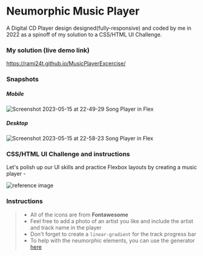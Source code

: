 # Neumorphic Music Player
A Digital CD Player design designed(fully-responsive) and coded by me in 2022 as a spinoff of my solution to a CSS/HTML UI Challenge.

### My solution (live demo link)
https://rami24t.github.io/MusicPlayerExcercise/

### Snapshots 
##### Mobile
![Screenshot 2023-05-15 at 22-49-29 Song Player in Flex](https://github.com/Rami24t/MusicPlayerExcercise/assets/103028944/c9347c06-81da-417c-8ce1-1afd5ef2f6d6)
##### Desktop
![Screenshot 2023-05-15 at 22-58-23 Song Player in Flex](https://github.com/Rami24t/MusicPlayerExcercise/assets/103028944/81779207-77d3-46e6-b8fd-62316b0dbf46)



### CSS/HTML UI Challenge and instructions

Let's polish up our UI skills and practice Flexbox layouts by creating a music player -

![reference image](assets/reference-image.png)

### Instructions

> - All of the icons are from **Fontawesome**
> - Feel free to add a photo of an artist you like and include the artist and track name in the player
> - Don't forget to create a `linear-gradient` for the track progress bar
> - To help with the neumorphic elements, you can use the generator [here](https://neumorphism.io/#e0e0e0)
